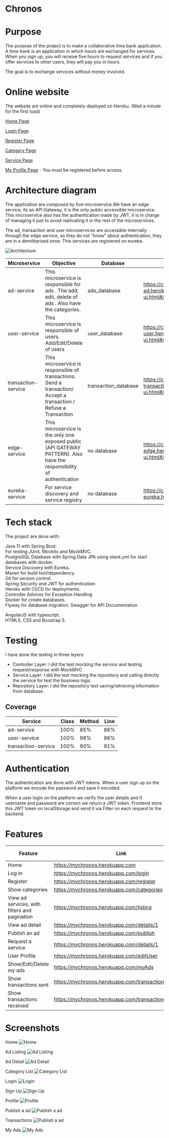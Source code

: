 Chronos 
======================

# Purpose
The purpose of the project is to make a collaborative time bank application. A time bank is an application in which hours are exchanged for services. When you sign up, you will receive five hours to request services and if you offer services to other users, they will pay you in hours.

The goal is to exchange services without money involved.

# Online website
The website are online and completely deployed on Heroku. (Wait a minute for the first load)

[Home Page](https://mychronos.herokuapp.com/)

[Login Page](https://mychronos.herokuapp.com/login)

[Register Page](https://mychronos.herokuapp.com/register)

[Category Page](https://mychronos.herokuapp.com/categories)

[Service Page](https://mychronos.herokuapp.com/listing)

[My Profile Page](https://mychronos.herokuapp.com/editUser) - You must be registered before access.

# Architecture diagram
The application are composed by five microservice.We have an edge service, its an API Gateway, it is the only public accessible microservice. This microservice also has the authentication made by JWT, it is in charge of managing it just to avoid replicating it in the rest of the microservices.

The ad, transaction and user microservices are accessible internally through the edge service, so they do not "know" about authentication, they are in a demilitarized zone. This services are registered on eureka.

![Architecture](https://github.com/nereagarcia12/Chronos/blob/master/screenshot/diagram.png)


|Microservice | Objective | Database | API Documentation |
|---|---|---|---|
| ad-service | This microservice is responsible for ads . The add, edit, delete of ads . Also have the categories.  |  ads_database   | https://chronos-ad.herokuapp.com/swagger-ui.html#/ |  
| user-service  | This microservice is responsible of users. Add/Edit/Delete of users  |  user_database |  https://chronos-user.herokuapp.com/swagger-ui.html#/ |   
| transaction-service  | This microservice is responsible of transactions. Send a transaction/ Accept a transaction / Refuse a Transaction  |  transaction_database |  https://chronos-transaction.herokuapp.com/swagger-ui.html#/ |   
| edge-service  | This microservice is the only one exposed public (API GATEWAY PATTERN). Also have  the responsibility of authentication |  no database |  https://chronos-edge.herokuapp.com/swagger-ui.html#/ |   
| eureka-service  | For service discovery and service registry |  no database |  https://chronos-eureka.herokuapp.com/ |   


# Tech stack

The project are done with:

Java 11 with Spring Boot.   
For testing JUnit, Mockito and MockMVC.   
PostgreSQL Database with Spring Data JPA using stack.yml for start databases with docker.   
Service Discovery with Eureka.   
Maven for build tool/dependency.   
Git for version control.   
Spring Security and JWT for authentication   
Heroku with CI/CD for deployments.   
Controller Advices for Exception Handling   
Docker for create databases.  
Flyway for database migration.
Swagger for API Documentation

AngularJS with typescript.   
HTML5, CSS and Boostrap 5.   


# Testing

I have done the testing in three layers:
- Controller Layer: I did the test mocking the service and testing request/response with MockMVC
- Service Layer: I did the test mocking the repository and calling directly the service for test the business logic
- Repository Layer: I did the repository test saving/retrieving information from database.

## Coverage

|Service  |Class | Method | Line |
|---|---|---|---|
|ad-service| 100% | 85% | 86% |
|user-service| 100% | 98% | 96% |
|transaction-service| 100% | 90% | 91% |

# Authentication
The authentication are done with JWT tokens.  When a user sign up on the platform we encode the password and save it encoded.

When a user login on the platform we verify the user details and if username and password are correct we return a JWT token.  Frontend store this JWT token on localStorage and send it via Filter on each request to the backend.


# Features

|Feature  | Link | Log in necessary |
|---|---|---|
|Home | https://mychronos.herokuapp.com | No  |
|Log in | https://mychronos.herokuapp.com/login | No  | 
|Register | https://mychronos.herokuapp.com/register | No | 
|Show categories| https://mychronos.herokuapp.com/categories | No | 
|View ad services, with filters and pagination| https://mychronos.herokuapp.com/listing | No | 
|View ad detail| https://mychronos.herokuapp.com/details/1 | Yes | 
|Publish an ad| https://mychronos.herokuapp.com/publish | Yes | 
|Request a service| https://mychronos.herokuapp.com/details/1 | Yes | 
|User Profile | https://mychronos.herokuapp.com/editUser | Yes | 
|Show/Edit/Delete my ads | https://mychronos.herokuapp.com/myAds | Yes | 
|Show transactions sent | https://mychronos.herokuapp.com/transactionsInitiated | Yes | 
|Show transactions received | https://mychronos.herokuapp.com/transactionsReceived | Yes | 


# Screenshots

Home
![Home](https://github.com/nereagarcia12/Chronos/blob/master/screenshot/Inicio.PNG)

Ad Listing
![Ad Listing](https://github.com/nereagarcia12/Chronos/blob/master/screenshot/Listado.PNG)

Ad Detail
![Ad Detail](https://github.com/nereagarcia12/Chronos/blob/master/screenshot/Detalle.PNG)

Category List
![Category List](https://github.com/nereagarcia12/Chronos/blob/master/screenshot/Categorias.PNG)

Login
![Login](https://github.com/nereagarcia12/Chronos/blob/master/screenshot/Login.PNG)

Sign Up
![Sign Up](https://github.com/nereagarcia12/Chronos/blob/master/screenshot/Registro.PNG)

Profile
![Profile](https://github.com/nereagarcia12/Chronos/blob/master/screenshot/Perfil.PNG)

Publish a ad
![Publish a ad](https://github.com/nereagarcia12/Chronos/blob/master/screenshot/Publicar.PNG)

Transactions
![Publish a ad](https://github.com/nereagarcia12/Chronos/blob/master/screenshot/Transacciones.PNG)

My Ads
![My Ads](https://github.com/nereagarcia12/Chronos/blob/master/screenshot/MisAnuncios.PNG)







